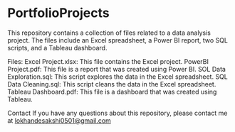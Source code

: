 # PortfolioProjects

This repository contains a collection of files related to a data analysis project. The files include an Excel spreadsheet, a Power BI report, two SQL scripts, and a Tableau dashboard.

Files:
Excel Project.xlsx: This file contains the Excel project.
PowerBI Project.pdf: This file is a report that was created using Power BI.
SOL Data Exploration.sql: This script explores the data in the Excel spreadsheet.
SQL Data Cleaning.sql: This script cleans the data in the Excel spreadsheet.
Tableau Dashboard.pdf: This file is a dashboard that was created using Tableau.

Contact
If you have any questions about this repository, please contact me at lokhandesakshi0501@gmail.com
